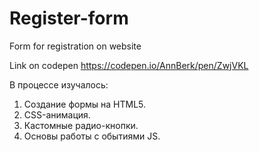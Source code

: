 # Register-form
Form for registration on website

Link on codepen  https://codepen.io/AnnBerk/pen/ZwjVKL

В процессе изучалось:
1. Создание формы на HTML5.
2. CSS-анимация.
3. Кастомные радио-кнопки.
4. Основы работы с обытиями JS.
